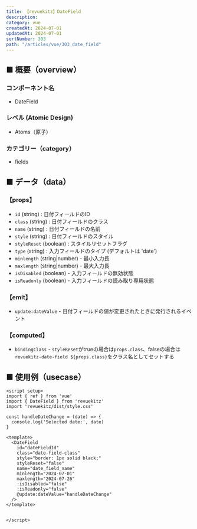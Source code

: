 ```yaml
---
title: 【revuekitz】DateField
description:
category: vue
createdAt: 2024-07-01
updatedAt: 2024-07-01
sortNumber: 303
path: "/articles/vue/303_date_field"
---
```


<nuxt-content-wrapper>

## ■ 概要（overview）
### コンポーネント名
- DateField

### レベル (Atomic Design)
-  Atoms（原子）

### カテゴリー（category）
- fields

## ■ データ（data）

### 【props】
- `id` (string) : 日付フィールドのID
- `class` (string) : 日付フィールドのクラス
- `name` (string) : 日付フィールドの名前
- `style` (string) : 日付フィールドのスタイル
- `styleReset` (boolean) : スタイルリセットフラグ
- `type` (string) : 入力フィールドのタイプ (デフォルトは 'date')
- `minlength` (string|number) - 最小入力長
- `maxlength` (string|number) - 最大入力長
- `isDisabled` (boolean) - 入力フィールドの無効状態
- `isReadonly` (boolean) - 入力フィールドの読み取り専用状態

### 【emit】
- `update:dateValue` - 日付フィールドの値が変更されたときに発行されるイベント

### 【computed】
- `bindingClass` - `styleReset`がtrueの場合は`props.class`、falseの場合は`revuekitz-date-field ${props.class}`をクラス名としてセットする

## ■ 使用例（usecase）
```vue
<script setup>
import { ref } from 'vue'
import { DateField } from 'revuekitz'
import 'revuekitz/dist/style.css' 

const handleDateChange = (date) => {
  console.log('Selected date:', date)
}

<template>
  <DateField
    id="dateFieldId"
    class="date-field-class"
    style="border: 1px solid black;"
    styleReset="false"
    name="date_field_name"
    minlength="2024-07-01"
    maxlength="2024-07-26"
    :isDisabled="false"
    :isReadonly="false"
    @update:dateValue="handleDateChange"
  />
</template>


</script>

```

</nuxt-content-wrapper>